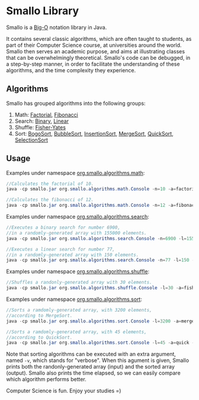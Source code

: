 # Smallo Library

Smallo is a [Big-O](https://en.wikipedia.org/wiki/Big_O_notation) notation library in Java. 

It contains several classic algorithms, which are often taught to students, as 
part of their Computer Science course, at universities around the world. Smallo 
then serves an academic purpose, and aims at illustrating classes that can be 
overwhelmingly theoretical. Smallo's code can be debugged, in a step-by-step 
manner, in order to facilitate the understanding of these algorithms, and the 
time complexity they experience.

## Algorithms

Smallo has grouped algorithms into the following groups:

1. Math: [Factorial](https://github.com/otaviofff/smallo/blob/master/src/main/java/org/smallo/algorithms/math/adapters/Factorial.java), [Fibonacci](https://github.com/otaviofff/smallo/blob/master/src/main/java/org/smallo/algorithms/math/adapters/Fibonacci.java)
2. Search: [Binary](https://github.com/otaviofff/smallo/blob/master/src/main/java/org/smallo/algorithms/search/adapters/BinarySearch.java), [Linear](https://github.com/otaviofff/smallo/blob/master/src/main/java/org/smallo/algorithms/search/adapters/LinearSearch.java)
3. Shuffle: [Fisher-Yates](https://github.com/otaviofff/smallo/blob/master/src/main/java/org/smallo/algorithms/shuffle/adapters/FisherYatesShuffle.java)
4. Sort: [BogoSort](https://github.com/otaviofff/smallo/blob/master/src/main/java/org/smallo/algorithms/sort/adapters/BogoSort.java), [BubbleSort](https://github.com/otaviofff/smallo/blob/master/src/main/java/org/smallo/algorithms/sort/adapters/BubbleSort.java), [InsertionSort](https://github.com/otaviofff/smallo/blob/master/src/main/java/org/smallo/algorithms/sort/adapters/InsertionSort.java), [MergeSort](https://github.com/otaviofff/smallo/blob/master/src/main/java/org/smallo/algorithms/sort/adapters/MergeSort.java), [QuickSort](https://github.com/otaviofff/smallo/blob/master/src/main/java/org/smallo/algorithms/sort/adapters/QuickSort.java), [SelectionSort](https://github.com/otaviofff/smallo/blob/master/src/main/java/org/smallo/algorithms/sort/adapters/SelectionSort.java)

## Usage

Examples under namespace [org.smallo.algorithms.math](https://github.com/otaviofff/smallo/blob/master/src/main/java/org/smallo/algorithms/math):

```java
//Calculates the factorial of 10.
java -cp smallo.jar org.smallo.algorithms.math.Console -n=10 -a=factorial

//Calculates the fibonacci of 12.
java -cp smallo.jar org.smallo.algorithms.math.Console -n=12 -a=fibonacci
```

Examples under namespace [org.smallo.algorithms.search](https://github.com/otaviofff/smallo/blob/master/src/main/java/org/smallo/algorithms/search):

```java
//Executes a binary search for number 6900, 
//in a randomly-generated array with 155000 elements.
java -cp smallo.jar org.smallo.algorithms.search.Console -n=6900 -l=155000 -a=binary

//Executes a linear search for number 77, 
//in a randomly-generated array with 150 elements.
java -cp smallo.jar org.smallo.algorithms.search.Console -n=77 -l=150 -a=linear
```

Examples under namespace [org.smallo.algorithms.shuffle](https://github.com/otaviofff/smallo/blob/master/src/main/java/org/smallo/algorithms/shuffle):

```java
//Shuffles a randonly-generated array with 30 elements.
java -cp smallo.jar org.smallo.algorithms.shuffle.Console -l=30 -a=fisher
```

Examples under namespace [org.smallo.algorithms.sort](https://github.com/otaviofff/smallo/blob/master/src/main/java/org/smallo/algorithms/sort):

```java
//Sorts a ramdomly-generated array, with 3200 elements, 
//according to MergeSort.
java -cp smallo.jar org.smallo.algorithms.sort.Console -l=3200 -a=merge -v

//Sorts a ramdomly-generated array, with 45 elements, 
//according to QuickSort.
java -cp smallo.jar org.smallo.algorithms.sort.Console -l=45 -a=quick -v
```

Note that sorting algorithms can be executed with an extra argument, named ```-v```, which stands for "verbose". When this agument is given, Smallo prints both the randonly-generated array (input) and the sorted array (output). Smallo also prints the time elapsed, so we can easily compare which algorithm performs better.

Computer Science is fun. Enjoy your studies =)
